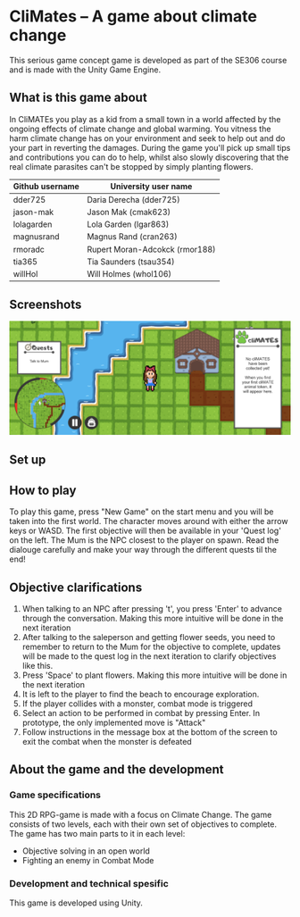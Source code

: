 # CliMates – A game about climate change 
This serious game concept game is developed as part of the SE306 course and is made with the Unity Game Engine. 

## What is this game about
In CliMATEs you play as a kid from a small town in a world affected by the ongoing effects of climate change and global warming. You vitness the harm climate change has on your environment and seek to help out and do your part in reverting the damages. 
During the game you'll pick up small tips and contributions you can do to help, whilst also slowly discovering that the real climate parasites can't be stopped by simply planting flowers. 

| Github username | University user name |
|---|---|
| dder725 | Daria Derecha (dder725) | 
| jason-mak | Jason Mak (cmak623) |
| lolagarden | Lola Garden (lgar863) |
| magnusrand | Magnus Rand (cran263) |
| rmoradc | Rupert Moran-Adcokck (rmor188) |
| tia365 | Tia Saunders (tsau354) |
| willHol | Will Holmes (whol106) |

## Screenshots
![Game screen](Screenshots/game_screen.png)

## Set up

## How to play
To play this game, press "New Game" on the start menu and you will be taken into the first world. The character moves around with either the arrow keys or WASD. The first objective will then be available in your 'Quest log' on the left. The Mum is the NPC closest to the player on spawn. Read the dialouge carefully and make your way through the different quests til the end!

## Objective clarifications
1. When talking to an NPC after pressing 't', you press 'Enter' to advance through the conversation. Making this more intuitive will be done in the next iteration
2. After talking to the saleperson and getting flower seeds, you need to remember to return to the Mum for the objective to complete, updates will be made to the quest log in the next iteration to clarify objectives like this.
3. Press 'Space' to plant flowers. Making this more intuitive will be done in the next iteration
4. It is left to the player to find the beach to encourage exploration.
5. If the player collides with a monster, combat mode is triggered 
6. Select an action to be performed in combat by pressing Enter. In prototype, the only implemented move is "Attack"
7. Follow instructions in the message box at the bottom of the screen to exit the combat when the monster is defeated

## About the game and the development
### Game specifications 
This 2D RPG-game is made with a focus on Climate Change. The game consists of two levels, each with their own set of objectives to complete. The game has two main parts to it in each level: 
- Objective solving in an open world
- Fighting an enemy in Combat Mode

### Development and technical spesific
This game is developed using Unity. <Add something more about technicalities about the game here>
